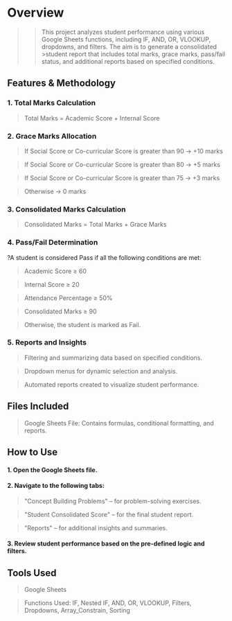 # Overview 

>>This project analyzes student performance using various Google Sheets functions, including IF, AND, OR, VLOOKUP, dropdowns, and filters. The aim is to generate a consolidated >student report that includes total marks, grace marks, pass/fail status, and additional reports based on specified conditions.

## Features & Methodology
 
### 1. Total Marks Calculation

>Total Marks = Academic Score + Internal Score

### 2. Grace Marks Allocation

>If Social Score or Co-curricular Score is greater than 90 → +10 marks

>If Social Score or Co-curricular Score is greater than 80 → +5 marks

>If Social Score or Co-curricular Score is greater than 75 → +3 marks

>Otherwise → 0 marks

### 3. Consolidated Marks Calculation

>Consolidated Marks = Total Marks + Grace Marks

### 4. Pass/Fail Determination

?A student is considered Pass if all the following conditions are met:

>Academic Score ≥ 60

>Internal Score ≥ 20

>Attendance Percentage ≥ 50%

>Consolidated Marks ≥ 90

>Otherwise, the student is marked as Fail.

### 5. Reports and Insights

>Filtering and summarizing data based on specified conditions.

>Dropdown menus for dynamic selection and analysis.

>Automated reports created to visualize student performance.

## Files Included

>Google Sheets File: Contains formulas, conditional formatting, and reports.


## How to Use

#### 1. Open the Google Sheets file.

#### 2. Navigate to the following tabs:

>"Concept Building Problems" – for problem-solving exercises.

>"Student Consolidated Score" – for the final student report.

>"Reports" – for additional insights and summaries.

#### 3. Review student performance based on the pre-defined logic and filters.

## Tools Used

>Google Sheets

>Functions Used: IF, Nested IF, AND, OR, VLOOKUP, Filters, Dropdowns, Array_Constrain, Sorting
